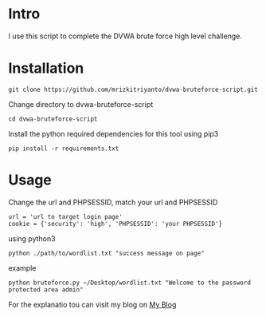 # Intro
I use this script to complete the DVWA brute force high level challenge.

# Installation
```
git clone https://github.com/mrizkitriyanto/dvwa-bruteforce-script.git
```

Change directory to dvwa-bruteforce-script
```
cd dvwa-bruteforce-script
```

Install the python required dependencies for this tool using pip3

```
pip install -r requirements.txt
```

# Usage

Change the url and PHPSESSID, match your url and PHPSESSID
```
url = 'url to target login page'
cookie = {'security': 'high', 'PHPSESSID': 'your PHPSESSID'}
```


using python3
```
python ./path/to/wordlist.txt "success message on page"
```

example
```
python bruteforce.py ~/Desktop/wordlist.txt "Welcome to the password protected area admin"
```

For the explanatio tou can visit my blog on [My Blog](https://mastoto.my.id/blog/dvwa-series-brute-force/)